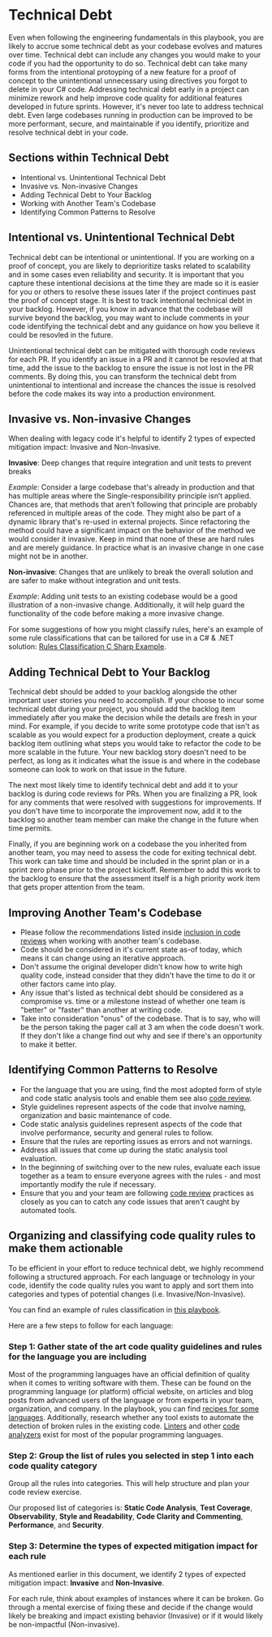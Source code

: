# Technical Debt

Even when following the engineering fundamentals in this playbook, you are likely to accrue some technical debt as your codebase evolves and matures over time. Technical debt can include any changes you would make to your code if you had the opportunity to do so. Technical debt can take many forms from the intentional protoyping of a new feature for a proof of concept to the unintentional unnecessary using directives you forgot to delete in your C# code. Addressing technical debt early in a project can minimize rework and help improve code quality for additional features developed in future sprints. However, it's never too late to address technical debt. Even large codebases running in production can be improved to be more performant, secure, and maintainable if you identify, prioritize and resolve technical debt in your code.

## Sections within Technical Debt

* Intentional vs. Unintentional Technical Debt
* Invasive vs. Non-invasive Changes
* Adding Technical Debt to Your Backlog
* Working with Another Team's Codebase
* Identifying Common Patterns to Resolve

## Intentional vs. Unintentional Technical Debt

Technical debt can be intentional or unintentional. If you are working on a proof of concept, you are likely to deprioritize tasks related to scalability and in some cases even reliability and security. It is important that you capture these intentional decisions at the time they are made so it is easier for you or others to resolve these issues later if the project continues past the proof of concept stage. It is best to track intentional technical debt in your backlog. However, if you know in advance that the codebase will survive beyond the backlog, you may want to include comments in your code identifying the technical debt and any guidance on how you believe it could be resovled in the future.
  
Unintentional technical debt can be mitigated with thorough code reviews for each PR. If you identify an issue in a PR and it cannot be resovled at that time, add the issue to the backlog to ensure the issue is not lost in the PR comments. By doing this, you can transform the technical debt from unintentional to intentional and increase the chances the issue is resolved before the code makes its way into a production environment.

## Invasive vs. Non-invasive Changes

When dealing with legacy code it's helpful to identify 2 types of expected mitigation impact: Invasive and Non-Invasive.

**Invasive**: Deep changes that require integration and unit tests to prevent breaks

*Example*: Consider a large codebase that's already in production and that has multiple areas where the Single-responsibility principle isn’t applied. Chances are, that methods that aren’t following that principle are probably referenced in multiple areas of the code. They might also be part of a dynamic library that's re-used in external projects. Since refactoring the method could have a significant impact on the behavior of the method we would consider it invasive. Keep in mind that none of these are hard rules and are merely guidance. In practice what is an invasive change in one case might not be in another.

**Non-invasive**: Changes that are unlikely to break the overall solution and are safer to make without integration and unit tests.
  
*Example*: Adding unit tests to an existing codebase would be a good  illustration of a non-invasive change.  Additionally, it will help guard the functionality of the code before making a more invasive change.

For some suggestions of how you might classify rules, here's an example of some rule classifications that can be tailored for use in a C# & .NET solution: [Rules Classification C Sharp Example](./RulesClassification-CSharpExample.md).

## Adding Technical Debt to Your Backlog

Technical debt should be added to your backlog alongside the other important user stories you need to accomplish. If your choose to incur some technical debt during your project, you should add the backlog item immediately after you make the decision while the details are fresh in your mind. For example, if you decide to write some prototype code that isn't as scalable as you would expect for a production deployment, create a quick backlog item outlining what steps you would take to refactor the code to be more scalable in the future. Your new backlog story doesn't need to be perfect, as long as it indicates what the issue is and where in the codebase someone can look to work on that issue in the future.  
  
The next most likely time to identify technical debt and add it to your backlog is during code reviews for PRs. When you are finalizing a PR, look for any comments that were resolved with suggestions for improvements. If you don't have time to incorporate the improvement now, add it to the backlog so another team member can make the change in the future when time permits.  
  
Finally, if you are beginning work on a codebase the you inherited from another team, you may need to assess the code for exiting technical debt. This work can take time and should be included in the sprint plan or in a sprint zero phase prior to the project kickoff. Remember to add this work to the backlog to ensure that the assessment itself is a high priority work item that gets proper attention from the team.

## Improving Another Team's Codebase

* Please follow the recommendations listed inside [inclusion in code reviews](../../code-reviews/inclusion-in-code-review.md) when working with another team's codebase.
* Code should be considered in it's current state as-of today, which means it can change using an iterative approach.
* Don't assume the original developer didn't know how to write high quality code, instead consider that they didn't have the time to do it or other factors came into play.
* Any issue that's listed as technical debt should be considered as a compromise vs. time or a milestone instead of whether one team is "better" or "faster" than another at writing code.
* Take into consideration "onus" of the codebase. That is to say, who will be the person taking the pager call at 3 am when the code doesn't work. If they don't like a change find out why and see if there's an opportunity to make it better.

## Identifying Common Patterns to Resolve

* For the language that you are using, find the most adopted form of style and code static analysis tools and enable them see also [code review](../../code-reviews/README.md).
* Style guidelines represent aspects of the code that involve naming, organization and basic maintenance of code.
* Code static analysis guidelines represent aspects of the code that involve performance, security and general rules to follow.
* Ensure that the rules are reporting issues as errors and not warnings.
* Address all issues that come up during the static analysis tool evaluation.
* In the beginning of switching over to the new rules, evaluate each issue together as a team to ensure everyone agrees with the rules - and most importantly modify the rule if necessary.
* Ensure that you and your team are following [code review](../../code-reviews/README.md) practices as closely as you can to catch any code issues that aren't caught by automated tools.

## Organizing and classifying code quality rules to make them actionable

To be efficient in your effort to reduce technical debt, we highly recommend following a structured approach. For each language or technology in your code, identify the code quality rules you want to apply and sort them into categories and types of potential changes (i.e. Invasive/Non-Invasive).

You can find an example of rules classification in [this playbook](./RulesClassification-CSharpExample.md).

Here are a few steps to follow for each language:

### Step 1: Gather state of the art code quality guidelines and rules for the language you are including

Most of the programming languages have an official definition of quality when it comes to writing software with them. These can be found on the programming language (or platform) official website, on articles and blog posts from advanced users of the language or from experts in your team, organization, and company. In the playbook, you can find [recipes for some languages](../../code-reviews/README.md). Additionally, research whether any tool exists to automate the detection of broken rules in the existing code. [Linters](https://en.wikipedia.org/wiki/Lint_(software)) and other [code analyzers](https://en.wikipedia.org/wiki/List_of_tools_for_static_code_analysis) exist for most of the popular programming languages.

### Step 2: Group the list of rules you selected in step 1 into each code quality category

Group all the rules into categories. This will help structure and plan your code review exercise.

Our proposed list of categories is: **Static Code Analysis**, **Test Coverage**, **Observability**, **Style and Readability**, **Code Clarity and Commenting**, **Performance**, and **Security**.

### Step 3: Determine the types of expected mitigation impact for each rule

As mentioned earlier in this document, we identify 2 types of expected mitigation impact: **Invasive** and **Non-Invasive**.

For each rule, think about examples of instances where it can be broken. Go through a mental exercise of fixing these and decide if the change would likely be breaking and impact existing behavior (Invasive) or if it would likely be non-impactful (Non-invasive).
